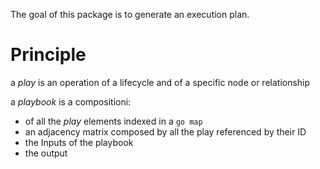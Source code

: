 The goal of this package is to generate an execution plan.

# Principle

a _play_ is an operation of a lifecycle and of a specific node or relationship

a _playbook_ is a compositioni:

* of all the _play_ elements indexed in a `go map`
* an adjacency matrix composed by all the play referenced by their ID
* the Inputs of the playbook
* the output




